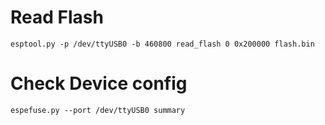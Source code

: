 # Read Flash
```
esptool.py -p /dev/ttyUSB0 -b 460800 read_flash 0 0x200000 flash.bin
```

# Check Device config
```
espefuse.py --port /dev/ttyUSB0 summary
```
